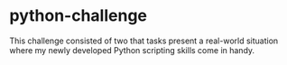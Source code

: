 # python-challenge
This challenge consisted of two that tasks present a real-world situation where my newly developed Python scripting skills come in handy.
